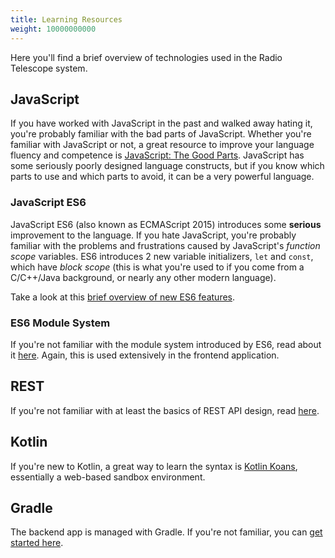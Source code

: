 ```yaml
---
title: Learning Resources
weight: 10000000000
---
```

Here you'll find a brief overview of technologies used in the Radio Telescope system.
## JavaScript
If you have worked with JavaScript in the past and walked away hating it, you're probably
familiar with the bad parts of JavaScript. Whether you're 
familiar with JavaScript or not, a great resource to improve your language fluency and competence 
is [JavaScript: The Good Parts](https://github.com/transidai1705/javascript-ebooks/blob/master/%5BJavaScript%20The%20Good%20Parts%201st%20Edition%20by%20Douglas%20Crockford%20-%202008%5D.pdf).
JavaScript has some seriously poorly designed language constructs, but if you know which parts to use 
and which parts to avoid, it can be a very powerful language.

### JavaScript ES6
JavaScript ES6 (also known as ECMAScript 2015) introduces some **serious** improvement to the 
language. If you hate JavaScript, you're probably familiar with the problems and frustrations 
caused by JavaScript's *function scope* variables. ES6 introduces 2 new variable initializers, 
`let` and `const`, which have *block scope* (this is what you're used to if you come from 
a C/C++/Java background, or nearly any other modern language).

Take a look at this [brief overview of new ES6 features](https://github.com/lukehoban/es6features).

### ES6 Module System
If you're not familiar with the module system introduced by ES6, read about it [here](https://www.sitepoint.com/understanding-es6-modules/).
Again, this is used extensively in the frontend application. 

## REST
If you're not familiar with at least the basics of REST API design, read [here](https://restfulapi.net/).

## Kotlin
If you're new to Kotlin, a great way to learn the syntax is [Kotlin Koans](https://try.kotlinlang.org), 
essentially a web-based sandbox environment.

## Gradle
The backend app is managed with Gradle. If you're not familiar, you can [get started here](https://docs.gradle.org/current/userguide/tutorial_using_tasks.html).
